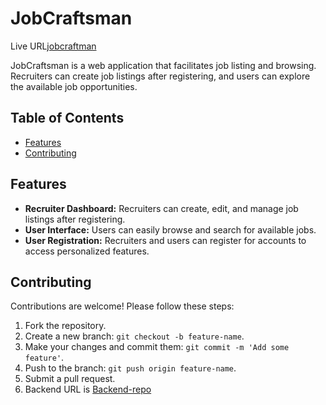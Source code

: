 # JobCraftsman
Live URL[jobcraftman](https://jobcraftsman.netlify.app/)

JobCraftsman is a web application that facilitates job listing and browsing. Recruiters can create job listings after registering, and users can explore the available job opportunities.

## Table of Contents
- [Features](#features)
- [Contributing](#contributing)

## Features

- **Recruiter Dashboard:** Recruiters can create, edit, and manage job listings after registering.
- **User Interface:** Users can easily browse and search for available jobs.
- **User Registration:** Recruiters and users can register for accounts to access personalized features.


## Contributing

Contributions are welcome! Please follow these steps:

1. Fork the repository.
2. Create a new branch: `git checkout -b feature-name`.
3. Make your changes and commit them: `git commit -m 'Add some feature'`.
4. Push to the branch: `git push origin feature-name`.
5. Submit a pull request.
6. Backend URL is [Backend-repo](https://github.com/bikashd003/job-lister-backend)

